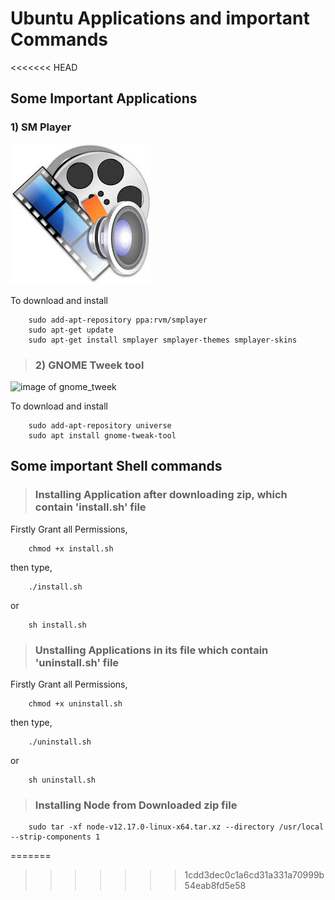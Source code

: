 # Ubuntu Applications and important Commands
<<<<<<< HEAD

## Some Important Applications

### 1) SM Player
![image of smplayer](./img/smplayer.jpeg)

To download and install
```
    sudo add-apt-repository ppa:rvm/smplayer 
	sudo apt-get update 
	sudo apt-get install smplayer smplayer-themes smplayer-skins
```

> ### 2) GNOME Tweek tool
![image of gnome_tweek](./img/sm)

To download and install
```
    sudo add-apt-repository universe
   	sudo apt install gnome-tweak-tool
```

## Some important Shell commands  

> ### Installing Application after downloading zip, which contain 'install.sh' file 

Firstly Grant all Permissions,

```
    chmod +x install.sh
```
then type,
```
    ./install.sh
```
or
```
    sh install.sh	
```	
> ### Unstalling Applications in its file which contain 'uninstall.sh' file 

Firstly Grant all Permissions,

```
    chmod +x uninstall.sh
```
then type,
```
    ./uninstall.sh
```
or
```
    sh uninstall.sh	
```	
> ### Installing Node from Downloaded zip file
```
    sudo tar -xf node-v12.17.0-linux-x64.tar.xz --directory /usr/local --strip-components 1
```
=======
>>>>>>> 1cdd3dec0c1a6cd31a331a70999b54eab8fd5e58
